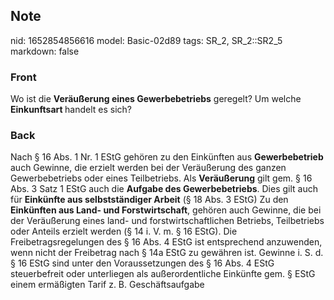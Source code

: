 ## Note
nid: 1652854856616
model: Basic-02d89
tags: SR_2, SR_2::SR2_5
markdown: false

### Front
Wo ist die <b>Veräußerung eines Gewerbebetriebs</b> geregelt? Um welche <b>Einkunftsart </b>handelt es sich?

### Back
Nach § 16 Abs. 1 Nr. 1 EStG gehören zu den Einkünften aus
<b>Gewerbebetrieb</b> auch Gewinne, die erzielt werden bei der
Veräußerung des ganzen Gewerbebetriebs oder eines Teilbetriebs. Als
<b>Veräußerung</b> gilt gem. § 16 Abs. 3 Satz 1 EStG auch die
<b>Aufgabe des Gewerbebetriebs</b>. Dies gilt auch für <b>Einkünfte
aus selbstständiger Arbeit</b> (§ 18 Abs. 3 EStG) Zu den
<b>Einkünften aus Land- und Forstwirtschaft</b>, gehören auch
Gewinne, die bei der Veräußerung eines land- und
forstwirtschaftlichen Betriebs, Teilbetriebs oder Anteils erzielt
werden (§ 14 i. V. m. § 16 EStG). Die Freibetragsregelungen des §
16 Abs. 4 EStG ist entsprechend anzuwenden, wenn nicht der
Freibetrag nach § 14a EStG zu gewähren ist. Gewinne i. S. d. § 16
EStG sind unter den Voraussetzungen des § 16 Abs. 4 EStG
steuerbefreit oder unterliegen als außerordentliche Einkünfte gem.
§ EStG einem ermäßigten Tarif z. B. Geschäftsaufgabe
